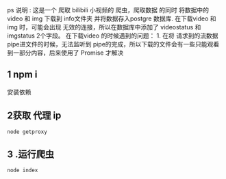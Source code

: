 ps 说明 : 这是一个 爬取 bilibili 小视频的 爬虫，爬取数据 的同时 将数据中的 video 和 img 下载到 info文件夹
并将数据存入postgre 数据库.
在下载video 和 img 时，可能会出现 无效的连接，所以在数据库中添加了 videostatus 和 imgstatus 2个字段。
在下载video 的时候遇到的问题：
    1. 在将 请求到的流数据pipe进文件的时候，无法监听到 pipe的完成，所以下载的文件会有一些只能观看到一部分内容，后来使用了 Promise 才解决

## 1 npm i 
 安装依赖

## 2获取 代理 ip 
```
node getproxy
```

## 3 .运行爬虫 
```
node index
```

